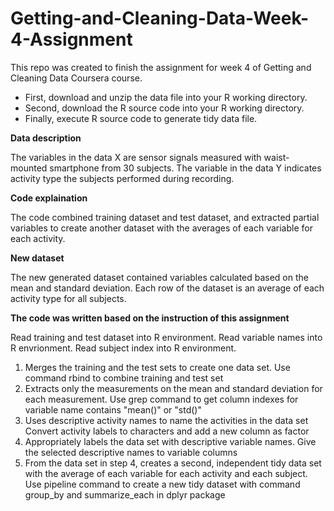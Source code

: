 #
# Getting-and-Cleaning-Data-Week-4-Assignment

This repo was created to finish the assignment for week 4 of Getting and Cleaning Data Coursera course.

- First, download and unzip the data file into your R working directory.
- Second, download the R source code into your R working directory.
- Finally, execute R source code to generate tidy data file.

**Data description**

The variables in the data X are sensor signals measured with waist-mounted smartphone from 30 subjects. The variable in the data Y indicates activity type the subjects performed during recording.

**Code explaination**

The code combined training dataset and test dataset, and extracted partial variables to create another dataset with the averages of each variable for each activity.

**New dataset**

The new generated dataset contained variables calculated based on the mean and standard deviation. Each row of the dataset is an average of each activity type for all subjects.

**The code was written based on the instruction of this assignment**

Read training and test dataset into R environment. Read variable names into R envrionment. Read subject index into R environment.

1. Merges the training and the test sets to create one data set. Use command rbind to combine training and test set
2. Extracts only the measurements on the mean and standard deviation for each measurement. Use grep command to get column indexes for variable name contains &quot;mean()&quot; or &quot;std()&quot;
3. Uses descriptive activity names to name the activities in the data set Convert activity labels to characters and add a new column as factor
4. Appropriately labels the data set with descriptive variable names. Give the selected descriptive names to variable columns
5. From the data set in step 4, creates a second, independent tidy data set with the average of each variable for each activity and each subject. Use pipeline command to create a new tidy dataset with command group\_by and summarize\_each in dplyr package